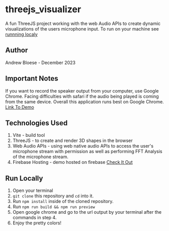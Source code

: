 # threejs_visualizer
A fun ThreeJS project working with the web Audio APIs to create dynamic visualizations of the users microphone input. To run on your machine see [runnning localy](##Run-Locally)

## Author
Andrew Bloese - December 2023

## Important Notes 
If you want to record the speaker output from your computer, use Google Chrome. Facing difficulties with safari if the audio being played is coming from the same device. Overall this application runs best on Google Chrome. 
[Link To Demo](https://beat-valley-visualizer.web.app)
   

## Technologies Used
1. Vite - build tool
2. ThreeJS - to create and render 3D shapes in the browser
3. Web Audio APIs - using web native audio APIs to access the user's microphone stream with permission as well as performing FFT Analysis of the microphone stream.
4. Firebase Hosting - demo hosted on firebase [Check It Out](https://beat-valley-visualizer.web.app)
   

## Run Locally
1. Open your terminal 
2. `git clone` this repository and `cd` into it.
3. Run `npm install` inside of the cloned repository. 
4. Run `npm run build && npm run preview` 
5. Open google chrome and go to the url output by your terminal after the commands in step 4.
6. Enjoy the pretty colors!

